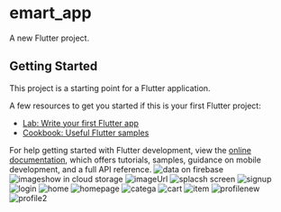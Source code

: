 # emart_app

A new Flutter project.

## Getting Started

This project is a starting point for a Flutter application.

A few resources to get you started if this is your first Flutter project:

- [Lab: Write your first Flutter app](https://docs.flutter.dev/get-started/codelab)
- [Cookbook: Useful Flutter samples](https://docs.flutter.dev/cookbook)

For help getting started with Flutter development, view the
[online documentation](https://docs.flutter.dev/), which offers tutorials,
samples, guidance on mobile development, and a full API reference.
![data on firebase](https://user-images.githubusercontent.com/116074737/207772260-f634df47-3bed-4680-abc0-67dac77f2930.png)
![imageshow in cloud storage](https://user-images.githubusercontent.com/116074737/207772290-688c3c8a-a7b2-4770-b0f4-2e8a187c7005.png)
![imageUrl](https://user-images.githubusercontent.com/116074737/207772315-19dd69cd-4e05-433e-876d-c09c5411dace.png)
![splacsh screen](https://user-images.githubusercontent.com/116074737/208420074-68a08a52-ee7a-4e88-98fe-075d9f1485e8.jpeg)
![signup](https://user-images.githubusercontent.com/116074737/208420088-488b5a6b-e178-4167-be46-fd50b06a705a.jpeg)
![login](https://user-images.githubusercontent.com/116074737/208420104-f2534a1a-7991-4df3-a30e-bfdcbcdc9825.jpeg)
![home](https://user-images.githubusercontent.com/116074737/208420131-859e32da-6a7e-44a0-b812-3569ffc39c2a.jpeg)
![homepage](https://user-images.githubusercontent.com/116074737/208420141-d072a2b9-a7b5-4801-8da8-4257887c217c.jpeg)
![catega](https://user-images.githubusercontent.com/116074737/208420157-04279026-e77a-4887-8480-f8e9c6947dde.jpeg)
![cart](https://user-images.githubusercontent.com/116074737/208420164-a53328c9-bdaf-4b30-acc6-18a8643b320d.jpeg)
![item](https://user-images.githubusercontent.com/116074737/208420183-365ef011-b5f7-44fe-8feb-860d1c58f3d4.jpeg)
![profilenew](https://user-images.githubusercontent.com/116074737/208422297-9220509b-6098-4471-81f9-1a61b3324b5d.jpeg)
![profile2](https://user-images.githubusercontent.com/116074737/208420226-95e4a404-888d-4a30-9347-7cc556ce2cfe.jpeg)
